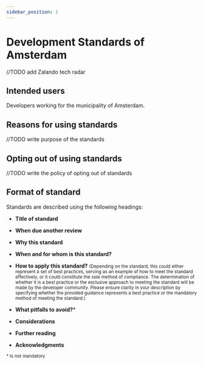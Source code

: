 ```yaml
---
sidebar_position: 1
---
```

# Development Standards of Amsterdam

//TODO add Zalando tech radar 

## Intended users
Developers working for the municipality of Amsterdam. 

## Reasons for using standards
//TODO write purpose of the standards 
## Opting out of using standards
//TODO write the policy of opting out of standards
## Format of standard

Standards are described using the following headings:

- **Title of standard** 

- **When due another review** 

- **Why this standard** 

- **When and for whom is this standard?**  

- **How to apply this standard?**
<small> (Depending on the standard, this could either represent a set of best practices, serving as an example of how to meet the standard effectively, or it could constitute the sole method of compliance. The determination of whether it is a best practice or the exclusive approach to meeting the standard will be made by the developer community. Please ensure clarity in your description by specifying whether the provided guidance represents a best practice or the mandatory method of meeting the standard.)</small>

- **What pitfalls to avoid?*** 

- **Considerations** 

- **Further reading** 

- **Acknowledgments** 

 
<small>\* Is not mandatory</small> 